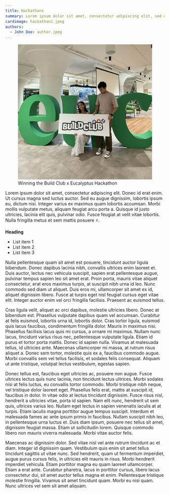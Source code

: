 ```yaml
---
title: Hackathons
summary: Lorem ipsum dolor sit amet, consectetur adipiscing elit, sed do eiusmod tempor incididunt ut labore et dolore magna aliqua. Ut enim ad minim veniam, quis nostrud exercitation ullamco laboris nisi ut aliquip ex ea commodo consequat.
cardimage: hackathon1.jpeg
authors:
  - John Doe: author.jpeg
---
```


<figure>
  <img src="hackathon1.jpeg" alt="hackathon1" title="Winning the Build Club x Eucalyptus Hackathon">
  <figcaption>Winning the Build Club x Eucalyptus Hackathon</figcaption>
</figure>

Lorem ipsum dolor sit amet, consectetur adipiscing elit. Donec id erat enim. Ut cursus magna sed luctus auctor. Sed eu augue dignissim, lobortis ipsum eu, dictum nisi. Integer varius ex maximus quam lobortis accumsan. Morbi mollis vulputate metus, aliquam feugiat arcu porta a. Quisque id justo ultricies, lacinia elit quis, pulvinar odio. Fusce feugiat at velit vitae lobortis. Nulla fringilla metus et sem mattis posuere :zap:.

**Heading**
- List item 1
- List item 2
- List item 3

Nulla pellentesque quam sit amet est posuere, tincidunt auctor ligula bibendum. Donec dapibus lacinia nibh, convallis ultrices enim laoreet et. Duis auctor, lectus nec vehicula suscipit, sapien erat pellentesque augue, pulvinar tempus sapien leo sit amet erat. Proin porta, mauris vitae aliquet consectetur, erat eros maximus turpis, at suscipit nibh urna id leo. Nunc commodo sed diam ut aliquet. Duis eros mi, ullamcorper sit amet ex id, aliquet dignissim libero. Fusce at turpis eget nisl feugiat cursus eget vitae elit. Integer auctor enim vel orci fringilla facilisis. Praesent ac euismod tellus.

Cras ligula velit, aliquet ac orci dapibus, molestie ultricies libero. Donec at bibendum est. Phasellus vulputate dapibus quam vel accumsan. Curabitur at felis euismod, lobortis urna id, lobortis dolor. Cras tortor ligula, euismod quis lacus faucibus, condimentum fringilla dolor. Mauris in maximus nisi. Phasellus facilisis lacus quis mi cursus, a ornare mi maximus. Nullam nunc lacus, tincidunt varius risus nec, pellentesque vulputate ligula. Etiam id purus et tortor porta mattis. Donec id sapien nulla. Vivamus at malesuada tellus, id ultricies ante. Maecenas ullamcorper mi massa, at rutrum risus aliquet a. Donec sem tortor, molestie quis ex a, faucibus commodo augue. Morbi convallis sem vel tellus facilisis, et sodales felis consequat. Aliquam ut ante tristique, volutpat lectus vestibulum, egestas sapien.

Donec tellus est, faucibus eget ultricies ac, posuere non augue. Fusce ultrices lectus quis nunc lacinia, non tincidunt lectus ultrices. Morbi sodales nisi at felis luctus, eu convallis tortor commodo. Morbi tristique nibh neque, vel tristique dolor laoreet eget. Phasellus felis erat, mattis at suscipit id, faucibus in dolor. In vitae odio at lectus tincidunt dignissim. Fusce risus nisl, hendrerit a ultricies vitae, porta id sapien. Nam elit nunc, hendrerit ut sem quis, ultrices varius leo. Nullam eget lectus in sapien venenatis iaculis at at turpis. Etiam iaculis magna porttitor augue tempus suscipit. Interdum et malesuada fames ac ante ipsum primis in faucibus. Nullam suscipit nibh leo, in pellentesque urna luctus et. Duis diam ipsum, posuere nec tellus sit amet, dignissim feugiat massa. Etiam ut sollicitudin lorem. Quisque commodo libero non mauris viverra malesuada. Morbi vitae auctor felis.

Maecenas ac dignissim dolor. Sed vitae nisl vel ante rutrum tincidunt ac et diam. Integer id dignissim quam. Vestibulum quis enim sit amet tellus tincidunt sagittis ut vitae nunc. Sed hendrerit, quam ut fermentum imperdiet, augue purus cursus felis, in ultricies elit mauris in risus. Morbi hendrerit imperdiet vehicula. Etiam porttitor magna eu quam laoreet ullamcorper. Etiam a erat ante. Curabitur pharetra, lacus in porttitor cursus, libero lacus consectetur dui, sit amet auctor tellus magna et enim. Pellentesque tristique molestie fringilla. Vivamus sit amet tincidunt quam. Morbi eu nisi quam. Nunc ultrices vel sem sit amet aliquam.